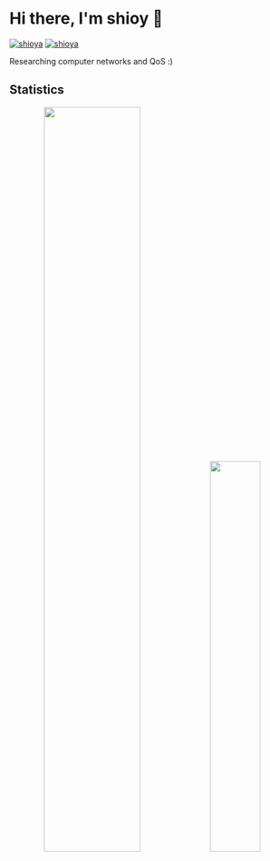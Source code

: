 
# Hi there, I'm shioy 👋

[![shioya](https://img.shields.io/endpoint?url=https%3A%2F%2Fatcoder-badges.now.sh%2Fapi%2Fatcoder%2Fjson%2Fshioya)](https://atcoder.jp/users/shioya)
[![shioya](https://img.shields.io/endpoint?url=https%3A%2F%2Fatcoder-badges.now.sh%2Fapi%2Fcodeforces%2Fjson%2Fshioya)](https://codeforces.com/profile/shioya)

Researching computer networks and QoS :)
<!--
## Contacts
<div align="center">
</div>
-->
## Statistics
<div align="center">
    <img width="58%" src="https://github-readme-stats.vercel.app/api?username=shioyarare&hide=issues&layout=compact&show_icons=true&theme=graywhite" /><img width="42%" src="https://github-readme-stats.vercel.app/api/top-langs/?username=shioyarare&layout=compact&theme=graywhite" />
</div>

<!--
**shioyarare/shioyarare** is a ✨ _special_ ✨ repository because its `README.md` (this file) appears on your GitHub profile.

Here are some ideas to get you started:

- 🔭 I’m currently working on ...
- 🌱 I’m currently learning ...
- 👯 I’m looking to collaborate on ...
- 🤔 I’m looking for help with ...
- 💬 Ask me about ...
- 📫 How to reach me: ...
- 😄 Pronouns: ...
- ⚡ Fun fact: ...
-->
